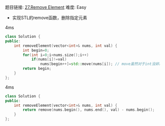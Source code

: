 题目链接: [27.Remove Element][1]
难度: Easy

- 实现STL的remove函数，删除指定元素

4ms
```cpp
class Solution {
public:
    int removeElement(vector<int>& nums, int val) {
        int begin=0;
        for(int i=0;i<nums.size();i++) 
            if(nums[i]!=val) 
                nums[begin++]=std::move(nums[i]); // move虽然对于int没卵用，但在模板类中就有用了
        return begin;
    }
};
```

4ms
```cpp
class Solution {
public:
    int removeElement(vector<int>& nums, int val) {
        return remove(nums.begin(), nums.end(), val) - nums.begin(); 
    }
};
```

[1]: https://leetcode.com/problems/remove-element/